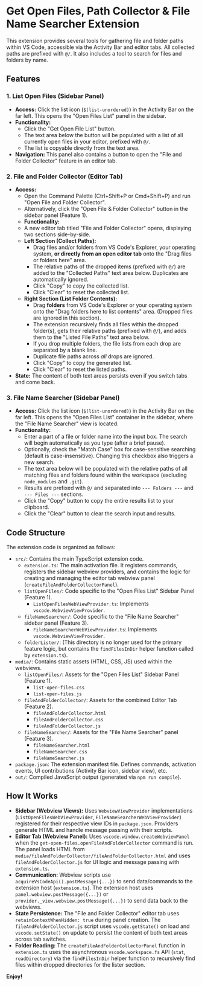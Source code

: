 # Get Open Files, Path Collector & File Name Searcher Extension

This extension provides several tools for gathering file and folder paths within VS Code, accessible via the Activity Bar and editor tabs. All collected paths are prefixed with `@/`. It also includes a tool to search for files and folders by name.

## Features

### 1. List Open Files (Sidebar Panel)

*   **Access:** Click the list icon (`$(list-unordered)`) in the Activity Bar on the far left. This opens the "Open Files List" panel in the sidebar.
*   **Functionality:**
    *   Click the "Get Open File List" button.
    *   The text area below the button will be populated with a list of all currently open files in your editor, prefixed with `@/`.
    *   The list is copyable directly from the text area.
*   **Navigation:** This panel also contains a button to open the "File and Folder Collector" feature in an editor tab.

### 2. File and Folder Collector (Editor Tab)

*   **Access:**
    *   Open the Command Palette (Ctrl+Shift+P or Cmd+Shift+P) and run "Open File and Folder Collector".
    *   Alternatively, click the "Open File & Folder Collector" button in the sidebar panel (Feature 1).
    *   **Functionality:**
    *   A new editor tab titled "File and Folder Collector" opens, displaying two sections side-by-side.
    *   **Left Section (Collect Paths):**
        *   Drag files and/or folders from VS Code's Explorer, your operating system, **or directly from an open editor tab** onto the "Drag files or folders here" area.
        *   The relative paths of the dropped items (prefixed with `@/`) are added to the "Collected Paths" text area below. Duplicates are automatically ignored.
        *   Click "Copy" to copy the collected list.
        *   Click "Clear" to reset the collected list.
    *   **Right Section (List Folder Contents):**
        *   Drag **folders** from VS Code's Explorer or your operating system onto the "Drag folders here to list contents" area. (Dropped files are ignored in this section).
        *   The extension recursively finds all files within the dropped folder(s), gets their relative paths (prefixed with `@/`), and adds them to the "Listed File Paths" text area below.
        *   If you drop multiple folders, the file lists from each drop are separated by a blank line.
        *   Duplicate file paths across *all* drops are ignored.
        *   Click "Copy" to copy the generated list.
        *   Click "Clear" to reset the listed paths.
*   **State:** The content of both text areas persists even if you switch tabs and come back.

### 3. File Name Searcher (Sidebar Panel)

*   **Access:** Click the list icon (`$(list-unordered)`) in the Activity Bar on the far left. This opens the "Open Files List" container in the sidebar, where the "File Name Searcher" view is located.
*   **Functionality:**
    *   Enter a part of a file or folder name into the input box. The search will begin automatically as you type (after a brief pause).
    *   Optionally, check the "Match Case" box for case-sensitive searching (default is case-insensitive). Changing this checkbox also triggers a new search.
    *   The text area below will be populated with the relative paths of all matching files and folders found within the workspace (excluding `node_modules` and `.git`).
    *   Results are prefixed with `@/` and separated into `--- Folders ---` and `--- Files ---` sections.
    *   Click the "Copy" button to copy the entire results list to your clipboard.
    *   Click the "Clear" button to clear the search input and results.

## Code Structure

The extension code is organized as follows:

*   `src/`: Contains the main TypeScript extension code.
    *   `extension.ts`: The main activation file. It registers commands, registers the sidebar webview providers, and contains the logic for creating and managing the editor tab webview panel (`createFileAndFolderCollectorPanel`).
    *   `listOpenFiles/`: Code specific to the "Open Files List" Sidebar Panel (Feature 1).
        *   `ListOpenFilesWebViewProvider.ts`: Implements `vscode.WebviewViewProvider`.
    *   `fileNameSearcher/`: Code specific to the "File Name Searcher" sidebar panel (Feature 3).
        *   `FileNameSearcherWebViewProvider.ts`: Implements `vscode.WebviewViewProvider`.
    *   `folderLister/`: (This directory is no longer used for the primary feature logic, but contains the `findFilesInDir` helper function called by `extension.ts`).
*   `media/`: Contains static assets (HTML, CSS, JS) used within the webviews.
    *   `listOpenFiles/`: Assets for the "Open Files List" Sidebar Panel (Feature 1).
        *   `list-open-files.css`
        *   `list-open-files.js`
    *   `fileAndFolderCollector/`: Assets for the combined Editor Tab (Feature 2).
        *   `fileAndFolderCollector.html`
        *   `fileAndFolderCollector.css`
        *   `fileAndFolderCollector.js`
    *   `fileNameSearcher/`: Assets for the "File Name Searcher" panel (Feature 3).
        *   `fileNameSearcher.html`
        *   `fileNameSearcher.css`
        *   `fileNameSearcher.js`
*   `package.json`: The extension manifest file. Defines commands, activation events, UI contributions (Activity Bar icon, sidebar view), etc.
*   `out/`: Compiled JavaScript output (generated via `npm run compile`).

## How It Works

*   **Sidebar (Webview Views):** Uses `WebviewViewProvider` implementations (`ListOpenFilesWebViewProvider`, `FileNameSearcherWebViewProvider`) registered for their respective view IDs in `package.json`. Providers generate HTML and handle message passing with their scripts.
*   **Editor Tab (Webview Panel):** Uses `vscode.window.createWebviewPanel` when the `get-open-files.openFileAndFolderCollector` command is run. The panel loads HTML from `media/fileAndFolderCollector/fileAndFolderCollector.html` and uses `fileAndFolderCollector.js` for UI logic and message passing with `extension.ts`.
*   **Communication:** Webview scripts use `acquireVsCodeApi().postMessage({...})` to send data/commands to the extension host (`extension.ts`). The extension host uses `panel.webview.postMessage({...})` or `provider._view.webview.postMessage({...})` to send data back to the webviews.
*   **State Persistence:** The "File and Folder Collector" editor tab uses `retainContextWhenHidden: true` during panel creation. The `fileAndFolderCollector.js` script uses `vscode.getState()` on load and `vscode.setState()` on update to persist the content of both text areas across tab switches.
*   **Folder Reading:** The `createFileAndFolderCollectorPanel` function in `extension.ts` uses the asynchronous `vscode.workspace.fs` API (`stat`, `readDirectory`) via the `findFilesInDir` helper function to recursively find files within dropped directories for the lister section.

**Enjoy!**

